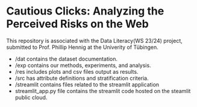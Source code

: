 # Cautious Clicks: Analyzing the Perceived Risks on the Web

This repository is associated with the Data Literacy(WS 23/24) project, submitted to Prof. Phillip Hennig at the Univerity of Tübingen.

- /dat contains the dataset documentation.
- /exp contains our methods, experiments, and analysis.
- /res includes plots and csv files output as results.
- /src has attribute definitions and stratification criteria.
- /streamlit contains files related to the streamlit application
- streamlit_app.py file contains the streamlit code hosted on the steamlit public cloud. 
